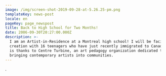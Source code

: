 ```yaml
---
image: /img/screen-shot-2019-09-28-at-5.26.25-pm.png
templateKey: news-post
locale: en
pageKey: page_newspost
title: Back to High School for Two Months!
date: 2006-09-30T20:27:00.000Z
description: >-
  I am an Artist-in-Residence at a Montreal high school! I will be facilitating
  creation with 16 teenagers who have just recently immigrated to Canada. This
  is thanks to Centre Turbine, an art pedagogy organization dedicated to
  bringing contemporary artists into communities.
---
```

.
